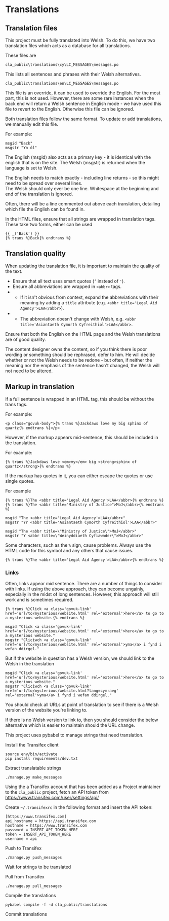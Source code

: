 # Translations

## Translation files

This project must be fully translated into Welsh.  To do this, we have two translation files which acts as a database for all translations.  

These files are

    cla_public\translations\cy\LC_MESSAGES\messages.po
    
This lists all sentences and phrases with their Welsh alternatives.

    cla_public\translations\en\LC_MESSAGES\messages.po

This file is an override, it can be used to override the English.  For the most part, this is not used.  However, there are some rare instances when the back end will return a Welsh sentence in English mode - we have used this file to revert to the English.  Otherwise this file can be ignored.  

Both translation files follow the same format.  To update or add translations, we manually edit this file.  

For example:

    msgid "Back"
    msgstr "Yn ôl"

The English (msgid) also acts as a primary key - it is identical with the english that is on the site.
The Welsh (msgstr) is returned when the language is set to Welsh.  

The English needs to match exactly - including line returns - so this might need to be spread over several lines.  
The Welsh should only ever be one line.  Whitespace at the beginning and end of the translation is ignored.

Often, there will be a line commented out above each translation, detailing which file the English can be found in.  

In the HTML files, ensure that all strings are wrapped in translation tags.  These take two forms, either can be used

    {{ _('Back') }}
    {% trans %}Back{% endtrans %}

## Translation quality

When updating the translation file, it is important to maintain the quality of the text.  

- Ensure that all text uses smart quotes (`’` instead of `'`).
- Ensure all abbreviations are wrapped in `<abbr>` tags.
- - If it isn't obvious from context, expand the abbreviations with their meaning by adding a `title` attribute (e.g. `<abbr title='Legal Aid Agency'>LAA</abbr>`).
- - The abbreviation doesn't change with Welsh, e.g. `<abbr title='Asiantaeth Cymorth Cyfreithiol'>LAA</abbr>`.

Ensure that both the English on the HTML page and the Welsh translations are of good quality.

The content designer owns the content, so if you think there is poor wording or something should be rephrased, defer to him.  He will decide whether or not the Welsh needs to be redone - but often, if neither the meaning nor the emphasis of the sentence hasn't changed, the Welsh will not need to be altered.  

## Markup in translation

If a full sentence is wrapped in an HTML tag, this should be without the trans tags.  

For example:

    <p class="govuk-body">{% trans %}Jackdaws love my big sphinx of quartz{% endtrans %}</p>

However, if the markup appears mid-sentence, this should be included in the translation.  

For example:

    {% trans %}Jackdaws love <em>my</em> big <strong>sphinx of quartz</strong>{% endtrans %}

If the markup has quotes in it, you can either escape the quotes or use single quotes.  

For example

    {% trans %}The <abbr title='Legal Aid Agency'>LAA</abbr>{% endtrans %}
    {% trans %}The <abbr title="Ministry of Justice">MoJ</abbr>{% endtrans %}

    msgid "The <abbr title='Legal Aid Agency'>LAA</abbr>"
    msgstr "Yr <abbr title='Asiantaeth Cymorth Cyfreithiol'>LAA</abbr>"

    msgid "The <abbr title=\"Ministry of Justice\">MoJ</abbr>"
    msgstr "Y <abbr title=\"Weinyddiaeth Cyfiawnder\">MoJ</abbr>"

Some characters, such as the `%` sign, cause problems.  Always use the HTML code for this symbol and any others that cause issues.  

    {% trans %}The <abbr title='Legal Aid Agency'>LAA</abbr>{% endtrans %}

### Links

Often, links appear mid sentence.  There are a number of things to consider with links.  If using the above approach, they can become ungainly, especially in the midst of long sentences.  However, this approach will still work and is sometimes required.  

    {% trans %}Click <a class='govuk-link' href='url/to/mysterious/website.html' rel='external'>here</a> to go to a mysterious website.{% endtrans %}
    
    msgid "Click <a class='govuk-link' href='url/to/mysterious/website.html' rel='external'>here</a> to go to a mysterious website."
    msgstr "Cliciwch <a class='govuk-link' href='url/to/mysterious/website.html' rel='external'>yma</a> i fynd i wefan ddirgel."

But if the website in question has a Welsh version, we should link to the Welsh in the translation

    msgid "Click <a class='govuk-link' href='url/to/mysterious/website.html' rel='external'>here</a> to go to a mysterious website."
    msgstr "Cliciwch <a class='govuk-link' href='url/to/mysterious/website.html?lang=cymraeg' rel='external'>yma</a> i fynd i wefan ddirgel."

You should check all URLs at point of translation to see if there is a Welsh version of the website you're linking to.

If there is no Welsh version to link to, then you should consider the below alternative which is easier to maintain should the URL change.





This project uses pybabel to manage strings that need translation. 

Install the Transifex client

    source env/bin/activate
    pip install requirements/dev.txt

Extract translatable strings

    ./manage.py make_messages

Using the a Transifex account that has been added as a Project maintainer to the `cla_public` project,
fetch an API token from https://www.transifex.com/user/settings/api/

Create `~/.transifexrc` in the following format and insert the API token:

    [https://www.transifex.com]
    api_hostname = https://api.transifex.com
    hostname = https://www.transifex.com
    password = INSERT_API_TOKEN_HERE
    token = INSERT_API_TOKEN_HERE
    username = api

Push to Transifex
        
    ./manage.py push_messages

Wait for strings to be translated

Pull from Transifex

    ./manage.py pull_messages
        
Compile the translations

    pybabel compile -f -d cla_public/translations

Commit translations
